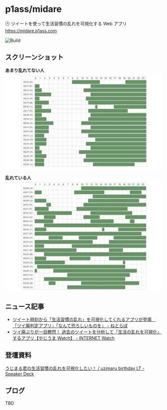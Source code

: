 # p1ass/midare

🕒 ツイートを使って生活習慣の乱れを可視化する Web アプリ  
https://midare.p1ass.com

![Build](https://github.com/p1ass/midare/workflows/Build/badge.svg)

## スクリーンショット

**あまり乱れてない人**
![tae](images/tae.png)

**乱れている人**
![tae](images/yabai.png)

## ニュース記事

- [ツイート時刻から「生活習慣の乱れ」を可視化してくれるアプリが登場　「ツイ廃判定アプリ」「なんて恐ろしいものを」 - ねとらぼ](https://nlab.itmedia.co.jp/nl/articles/2006/03/news042.html)
- [ツイ廃ぶりが一目瞭然！ 過去のツイートを分析して「生活の乱れを可視化」するアプリ【やじうま Watch】 - INTERNET Watch](https://internet.watch.impress.co.jp/docs/yajiuma/1257035.html)

## 登壇資料

[うじまる君の生活習慣の乱れを可視化したい！ / uzimaru birthday LT - Speaker Deck](https://speakerdeck.com/p1ass/uzimaru-birthday-lt)

## ブログ

TBD
